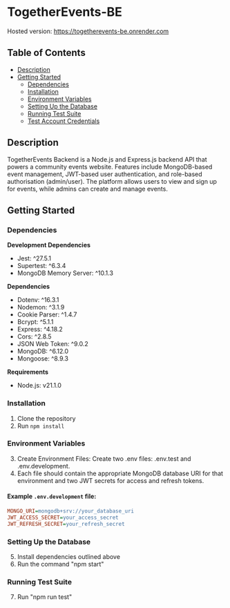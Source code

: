 # TogetherEvents-BE

Hosted version: https://togetherevents-be.onrender.com

## Table of Contents
- [Description](#description)
- [Getting Started](#getting-started)
  - [Dependencies](#dependencies)
  - [Installation](#installation)
  - [Environment Variables](#environment-variables)
  - [Setting Up the Database](#setting-up-the-database)
  - [Running Test Suite](#running-test-suite)
  - [Test Account Credentials](#test-account-credentials)

## Description

TogetherEvents Backend is a Node.js and Express.js backend API that powers a community events website. Features include MongoDB-based event management, JWT-based user authentication, and role-based authorisation (admin/user). The platform allows users to view and sign up for events, while admins can create and manage events.

## Getting Started

### Dependencies

**Development Dependencies**
- Jest: ^27.5.1  
- Supertest: ^6.3.4  
- MongoDB Memory Server: ^10.1.3  

**Dependencies**
- Dotenv: ^16.3.1  
- Nodemon: ^3.1.9  
- Cookie Parser: ^1.4.7  
- Bcrypt: ^5.1.1  
- Express: ^4.18.2  
- Cors: ^2.8.5  
- JSON Web Token: ^9.0.2  
- MongoDB: ^6.12.0  
- Mongoose: ^8.9.3  

**Requirements**
- Node.js: v21.1.0  

### Installation

1. Clone the repository  
2. Run `npm install`  

### Environment Variables

3. Create Environment Files: Create two .env files: .env.test and .env.development.
4. Each file should contain the appropriate MongoDB database URI for that environment and two JWT secrets for access and refresh tokens.

#### Example `.env.development` file:
```ini
MONGO_URI=mongodb+srv://your_database_uri
JWT_ACCESS_SECRET=your_access_secret
JWT_REFRESH_SECRET=your_refresh_secret
```

### Setting Up the Database

5. Install dependencies outlined above
6. Run the command "npm start"

### Running Test Suite

7. Run "npm run test"
